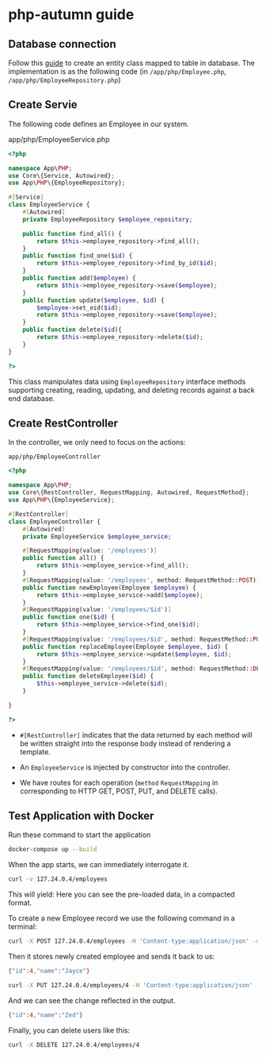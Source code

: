 # php-autumn guide

## Database connection
Follow this [guide](https://github.com/ptquang2000/php-autumn/tree/db-connection) to create an entity class mapped to table in database.
The implementation is as the following code (in `/app/php/Employee.php`, `/app/php/EmployeeRepository.php`)

## Create Servie
The following code defines an Employee in our system.

app/php/EmployeeService.php

```php
<?php

namespace App\PHP;
use Core\{Service, Autowired};
use App\PHP\{EmployeeRepository};

#[Service]
class EmployeeService {
    #[Autowired]
    private EmployeeRepository $employee_repository;

    public function find_all() {
        return $this->employee_repository->find_all();
    }
    public function find_one($id) {
        return $this->employee_repository->find_by_id($id);
    }
    public function add($employee) {
        return $this->employee_repository->save($employee);
    }
    public function update($employee, $id) {
        $employee->set_eid($id);
        return $this->employee_repository->save($employee);
    }
    public function delete($id){
        return $this->employee_repository->delete($id);
    }
}

?>
```
This class manipulates data using `EmployeeRepository` interface methods supporting creating, reading, updating, and deleting records against a back end database. 

## Create RestController
In the controller, we only need to focus on the actions:

`app/php/EmployeeController`

```php
<?php

namespace App\PHP;
use Core\{RestController, RequestMapping, Autowired, RequestMethod};
use App\PHP\{EmployeeService};

#[RestController]
class EmployeeController {
    #[Autowired]
    private EmployeeService $employee_service;

    #[RequestMapping(value: '/employees')]
    public function all() {
        return $this->employee_service->find_all();
    }
    #[RequestMapping(value: '/employees', method: RequestMethod::POST)]
    public function newEmployee(Employee $employee) {
        return $this->employee_service->add($employee);
    }
    #[RequestMapping(value: '/employees/$id')]
    public function one($id) {
        return $this->employee_service->find_one($id);
    }
    #[RequestMapping(value: '/employees/$id', method: RequestMethod::PUT)]
    public function replaceEmployee(Employee $employee, $id) {
        return $this->employee_service->update($employee, $id);
    }
    #[RequestMapping(value: '/employees/$id', method: RequestMethod::DELETE)]
    public function deleteEmployee($id) {
        $this->employee_service->delete($id);
    }

}

?>

```
* `#[RestController]` indicates that the data returned by each method will be written straight into the response body instead of rendering a template.

* An `EmployeeService` is injected by constructor into the controller.

* We have routes for each operation (`method` `RequestMapping` in  corresponding to HTTP GET, POST, PUT, and DELETE calls). 

## Test Application with Docker
Run these command to start the application

```bash
docker-compose up --build
```
When the app starts, we can immediately interrogate it.
```bash
curl -v 127.24.0.4/employees
```
This will yield:
Here you can see the pre-loaded data, in a compacted format.

To create a new Employee record we use the following command in a terminal:
```bash
curl -X POST 127.24.0.4/employees -H 'Content-type:application/json' -d '{"name":"Jayce"}'
```
Then it stores newly created employee and sends it back to us:
```bash
{"id":4,"name":"Jayce"}
```
```bash
curl -X PUT 127.24.0.4/employees/4 -H 'Content-type:application/json' -d '{"name": "Zed"}'
```
And we can see the change reflected in the output.
```bash
{"id":4,"name":"Zed"}
```
Finally, you can delete users like this:
```bash
curl -X DELETE 127.24.0.4/employees/4
```
